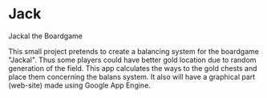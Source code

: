 Jack
====

Jackal the Boardgame

This small project pretends to create a balancing system for the boardgame "Jackal".
Thus some players could have better gold location due to random generation of the field. This app calculates the ways to the gold chests and place them concerning the balans system.
It also will have a graphical part (web-site) made using Google App Engine.

